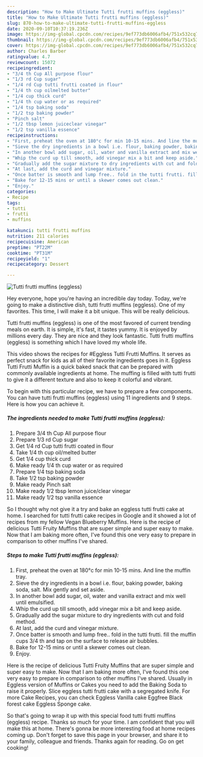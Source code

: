 ```yaml
---
description: "How to Make Ultimate Tutti frutti muffins (eggless)"
title: "How to Make Ultimate Tutti frutti muffins (eggless)"
slug: 870-how-to-make-ultimate-tutti-frutti-muffins-eggless
date: 2020-09-10T10:37:19.236Z
image: https://img-global.cpcdn.com/recipes/9ef773db6006afb4/751x532cq70/tutti-frutti-muffins-eggless-recipe-main-photo.jpg
thumbnail: https://img-global.cpcdn.com/recipes/9ef773db6006afb4/751x532cq70/tutti-frutti-muffins-eggless-recipe-main-photo.jpg
cover: https://img-global.cpcdn.com/recipes/9ef773db6006afb4/751x532cq70/tutti-frutti-muffins-eggless-recipe-main-photo.jpg
author: Charles Barber
ratingvalue: 4.7
reviewcount: 15072
recipeingredient:
- "3/4 th Cup All purpose flour"
- "1/3 rd Cup sugar"
- "1/4 rd Cup tutti frutti coated in flour"
- "1/4 th cup oilmelted butter"
- "1/4 cup thick curd"
- "1/4 th cup water or as required"
- "1/4 tsp baking soda"
- "1/2 tsp baking powder"
- "Pinch salt"
- "1/2 tbsp lemon juiceclear vinegar"
- "1/2 tsp vanilla essence"
recipeinstructions:
- "First, preheat the oven at 180°c for min 10-15 mins. And line the muffin tray."
- "Sieve the dry ingredients in a bowl i.e. flour, baking powder, baking soda, salt. Mix gently and set aside."
- "In another bowl add sugar, oil, water and vanilla extract and mix well until emulsified."
- "Whip the curd up till smooth, add vinegar mix a bit and keep aside."
- "Gradually add the sugar mixture to dry ingredients with cut and fold method."
- "At last, add the curd and vinegar mixture."
- "Once batter is smooth and lump free.. fold in the tutti frutti. fill the muffin cups 3/4 th and tap on the surface to release air bubbles."
- "Bake for 12-15 mins or until a skewer comes out clean."
- "Enjoy."
categories:
- Recipe
tags:
- tutti
- frutti
- muffins

katakunci: tutti frutti muffins 
nutrition: 211 calories
recipecuisine: American
preptime: "PT22M"
cooktime: "PT31M"
recipeyield: "1"
recipecategory: Dessert

---
```



![Tutti frutti muffins (eggless)](https://img-global.cpcdn.com/recipes/9ef773db6006afb4/751x532cq70/tutti-frutti-muffins-eggless-recipe-main-photo.jpg)

Hey everyone, hope you're having an incredible day today. Today, we're going to make a distinctive dish, tutti frutti muffins (eggless). One of my favorites. This time, I will make it a bit unique. This will be really delicious.

Tutti frutti muffins (eggless) is one of the most favored of current trending meals on earth. It is simple, it's fast, it tastes yummy. It is enjoyed by millions every day. They are nice and they look fantastic. Tutti frutti muffins (eggless) is something which I have loved my whole life.

This video shows the recipes for #Eggless Tutti Frutti Muffins. It serves as perfect snack for kids as all of their favorite ingredients goes in it. Eggless Tutti Frutti Muffin is a quick baked snack that can be prepared with commonly available ingredients at home. The muffing is filled with tutti frutti to give it a different texture and also to keep it colorful and vibrant.


To begin with this particular recipe, we have to prepare a few components. You can have tutti frutti muffins (eggless) using 11 ingredients and 9 steps. Here is how you can achieve it.

<!--inarticleads1-->

##### The ingredients needed to make Tutti frutti muffins (eggless):

1. Prepare 3/4 th Cup All purpose flour
1. Prepare 1/3 rd Cup sugar
1. Get 1/4 rd Cup tutti frutti coated in flour
1. Take 1/4 th cup oil/melted butter
1. Get 1/4 cup thick curd
1. Make ready 1/4 th cup water or as required
1. Prepare 1/4 tsp baking soda
1. Take 1/2 tsp baking powder
1. Make ready Pinch salt
1. Make ready 1/2 tbsp lemon juice/clear vinegar
1. Make ready 1/2 tsp vanilla essence


So I thought why not give it a try and bake an eggless tutti frutti cake at home. I searched for tutti frutti cake recipes in Google and it showed a lot of recipes from my fellow Vegan Blueberry Muffins. Here is the recipe of delicious Tutti Fruity Muffins that are super simple and super easy to make. Now that I am baking more often, I&#39;ve found this one very easy to prepare in comparison to other muffins I&#39;ve shared. 

<!--inarticleads2-->

##### Steps to make Tutti frutti muffins (eggless):

1. First, preheat the oven at 180°c for min 10-15 mins. And line the muffin tray.
1. Sieve the dry ingredients in a bowl i.e. flour, baking powder, baking soda, salt. Mix gently and set aside.
1. In another bowl add sugar, oil, water and vanilla extract and mix well until emulsified.
1. Whip the curd up till smooth, add vinegar mix a bit and keep aside.
1. Gradually add the sugar mixture to dry ingredients with cut and fold method.
1. At last, add the curd and vinegar mixture.
1. Once batter is smooth and lump free.. fold in the tutti frutti. fill the muffin cups 3/4 th and tap on the surface to release air bubbles.
1. Bake for 12-15 mins or until a skewer comes out clean.
1. Enjoy.


Here is the recipe of delicious Tutti Fruity Muffins that are super simple and super easy to make. Now that I am baking more often, I&#39;ve found this one very easy to prepare in comparison to other muffins I&#39;ve shared. Usually in Eggless version of Muffins or Cakes you need to add the Baking Soda to raise it properly. Slice eggless tutti frutti cake with a segregated knife. For more Cake Recipes, you can check Eggless Vanilla cake Eggfree Black forest cake Eggless Sponge cake. 

So that's going to wrap it up with this special food tutti frutti muffins (eggless) recipe. Thanks so much for your time. I am confident that you will make this at home. There's gonna be more interesting food at home recipes coming up. Don't forget to save this page in your browser, and share it to your family, colleague and friends. Thanks again for reading. Go on get cooking!
